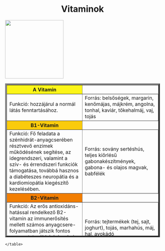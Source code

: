 <!DOCTYPE html>
<html lang="hu">
<head>
    <meta charset="UTF-8">
    <meta http-equiv="X-UA-Compatible" content="IE=edge">
    <meta name="viewport" content="width=device-width, initial-scale=1.0">
    <title>Vitaminok</title>
</head>
<body>
    <h1 align="center">Vitaminok</h1>
    <img src="Vitaminok.jpeg" height="190" width="190">
    <table align="center" border="5" height="500" width="400">
        <tr>
          <th bgcolor="#fcf518 ">A Vitamin</th>
        </tr>
        <tr>
          <td>Funkció: hozzájárul a normál látás fenntartásához.</td>
          <td>Forrás: belsőségek, margarin, kenőmájas, májkrém, angolna, tonhal, kaviár, tőkehalmáj, vaj, tojás </td>
        </tr>
        <tr>
          <th bgcolor="#facb0c">B1-Vitamin</td>
        </tr>
        <tr>
            <td>Funkció: Fő feladata a szénhidrát-anyagcserében résztvevő enzimek működésének segítése, az idegrendszeri, valamint a szív- és érrendszeri funkciók támogatása, továbbá hasznos a diabéteszes neuropátia és a kardiomiopátia kiegészítő kezelésében.</td>
            <td>Forrás: sovány sertéshús, teljes kiőrlésű gabonakészítmények, gabona- és olajos magvak, babfélék</td>
        </tr>
        <tr>
            <th bgcolor="#f27e02">B2-Vitamin</th>
        </tr>
        <tr>
            <td>Funkció: Az erős antioxidáns-hatással rendelkező B2-vitamin az immunerősítés mellett számos anyagcsere-folyamatban játszik fontos szerepet, továbbá óvja a haj, a bőr és a köröm épségét-szépségét.</td>
            <td>Forrás: tejtermékek (tej, sajt, joghurt), tojás, marhahús, máj, hal, avokádó </td>
        </tr>
        <tr>
            <th bgcolor="#ea5031">B12-Vitamin</th>
        </tr>
        <tr>
            <td>Funkció: A B12-vitamin számos élettani folyamatban vesz részt, fontos a vörös vérsejtek termelődéséhez és a DNS-képződéshez, továbbá szükséges az idegrendszer megfelelő működésében is. Elengedhetetlen a fehérje- és nitrogéntartalmú vegyületek anyagcseréjéhez.</td>
            <td>Forrás: hús, hal, tojás, tej és tejtermékek</td>
        </tr>
        <tr>
            <th bgcolor="#c364fe">C-Vitamin</th>
        </tr>
        <tr>
            <td>Funkció: A C-vitamin nagy szerepet játszik a sejtek biokémiai folyamataiban, ezekben mint hidrogén-donor vesz részt. E vitaminnak 85%-a is képes felszívódni. A C-vitamin hozzájárul a vas felszívódásához is. Az állatvilág számos faja képes előállítani, de az ember nem képes a szintetizálására.</td>
            <td>Forrás: zöldségekben: zöldpaprika, paradicsom, burgonya, fejes saláta, káposzta, brokkoli, kelbimbó, karfiol. A gyümölcsök közül elsősorban az áfonya, a som, a szeder, a ribizli, a csipkebogyó, a narancs, a citrom</td>
        </tr>
        <tr>
            <th bgcolor="#4a95e5">K-Vitamin</th>
        </tr>
        <tr>
            <td>Funkció: Véralvadás, a csontok növekedése és karbantartása, sejtnövekedés</td>
            <td>Forrása: Brokkoli, kelbimbó, kelkáposzta</td>
        </tr>
      </table> 
    
    
    </table>

</body>
</html>

